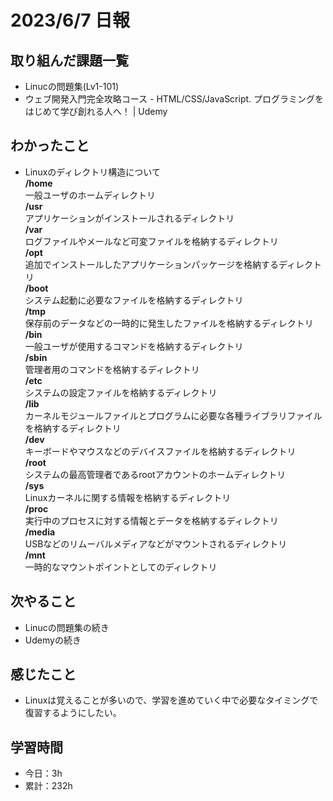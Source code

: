 # 2023/6/7 日報
## 取り組んだ課題一覧
- Linucの問題集(Lv1-101)
- ウェブ開発入門完全攻略コース - HTML/CSS/JavaScript. プログラミングをはじめて学び創れる人へ！ | Udemy

## わかったこと
- Linuxのディレクトリ構造について<br>
  **/home**<br>
  一般ユーザのホームディレクトリ<br>
  **/usr**<br>
  アプリケーションがインストールされるディレクトリ<br>
  **/var**<br>
  ログファイルやメールなど可変ファイルを格納するディレクトリ<br>
  **/opt**<br>
  追加でインストールしたアプリケーションパッケージを格納するディレクトリ<br>
  **/boot**<br>
  システム起動に必要なファイルを格納するディレクトリ<br>
  **/tmp**<br>
  保存前のデータなどの一時的に発生したファイルを格納するディレクトリ<br>
  **/bin**<br>
  一般ユーザが使用するコマンドを格納するディレクトリ<br>
  **/sbin**<br>
  管理者用のコマンドを格納するディレクトリ<br>
  **/etc**<br>
  システムの設定ファイルを格納するディレクトリ<br>
  **/lib**<br>
  カーネルモジュールファイルとプログラムに必要な各種ライブラリファイルを格納するディレクトリ<br>
  **/dev**<br>
  キーボードやマウスなどのデバイスファイルを格納するディレクトリ<br>
  **/root**<br>
  システムの最高管理者であるrootアカウントのホームディレクトリ<br>
  **/sys**<br>
  Linuxカーネルに関する情報を格納するディレクトリ<br>
  **/proc**<br>
  実行中のプロセスに対する情報とデータを格納するディレクトリ<br>
  **/media**<br>
  USBなどのリムーバルメディアなどがマウントされるディレクトリ<br>
  **/mnt**<br>
  一時的なマウントポイントとしてのディレクトリ<br>
 
## 次やること
- Linucの問題集の続き
- Udemyの続き

## 感じたこと
- Linuxは覚えることが多いので、学習を進めていく中で必要なタイミングで復習するようにしたい。

## 学習時間
- 今日：3h
- 累計：232h

